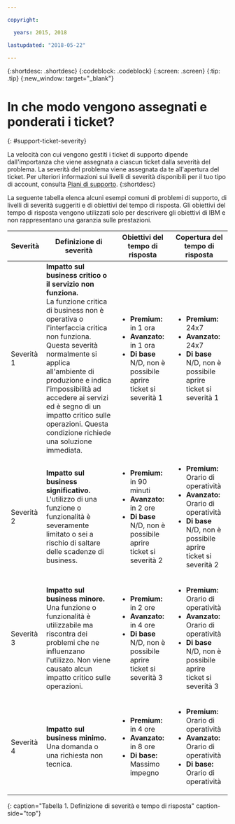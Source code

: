 ```yaml
---

copyright:

  years: 2015, 2018

lastupdated: "2018-05-22"

---
```



{:shortdesc: .shortdesc}
{:codeblock: .codeblock}
{:screen: .screen}
{:tip: .tip}
{:new_window: target="_blank"}


# In che modo vengono assegnati e ponderati i ticket?
{: #support-ticket-severity}

La velocità con cui vengono gestiti i ticket di supporto dipende dall'importanza che viene assegnata a ciascun ticket dalla severità del problema. La severità del problema viene assegnata da te all'apertura del ticket. Per ulteriori informazioni sui livelli di severità disponibili per il tuo tipo di account, consulta [Piani di supporto](/docs/get-support/index.html).
{:shortdesc}

La seguente tabella elenca alcuni esempi comuni di problemi di supporto, di livelli di severità suggeriti e di obiettivi del tempo di risposta. Gli obiettivi del tempo di risposta vengono utilizzati solo per descrivere gli obiettivi di IBM e non rappresentano una garanzia sulle prestazioni.

Severità | Definizione di severità | Obiettivi del tempo di risposta | Copertura del tempo di risposta
------|-------- | --- | --- |
Severità 1 | <strong>Impatto sul business critico o il servizio non funziona.</strong> <br> La funzione critica di business non è operativa o l'interfaccia critica non funziona. Questa severità normalmente si applica all'ambiente di produzione e indica l'impossibilità ad accedere ai servizi ed è segno di un impatto critico sulle operazioni. Questa condizione richiede una soluzione immediata. | <ul><li><strong>Premium:</strong> in 1 ora</li><li><strong>Avanzato:</strong> in 1 ora</li><li><strong>Di base</strong> N/D, non è possibile aprire ticket si severità 1</li></ul> | <ul><li><strong>Premium:</strong> 24x7</li><li><strong>Avanzato:</strong> 24x7</li><li><strong>Di base</strong> N/D, non è possibile aprire ticket si severità 1</li></ul> 			   
Severità 2 | <strong>Impatto sul business significativo.</strong> <br> L'utilizzo di una funzione o funzionalità è severamente limitato o sei a rischio di saltare delle scadenze di business. | <ul><li><strong>Premium:</strong> in 90 minuti </li><li><strong>Avanzato:</strong> in 2 ore</li><li><strong>Di base</strong> N/D, non è possibile aprire ticket si severità 2</li></ul> | <ul><li><strong>Premium:</strong> Orario di operatività </li><li><strong>Avanzato:</strong> Orario di operatività </li><li><strong>Di base</strong> N/D, non è possibile aprire ticket si severità 2</li></ul>
Severità 3 | <strong>Impatto sul business minore.</strong> <br> Una funzione o funzionalità è utilizzabile ma riscontra dei problemi che ne influenzano l'utilizzo. Non viene causato alcun impatto critico sulle operazioni. | <ul><li><strong>Premium:</strong> in 2 ore</li><li><strong>Avanzato:</strong> in 4 ore</li><li><strong>Di base</strong> N/D, non è possibile aprire ticket si severità 3</li></ul> | <ul><li><strong>Premium:</strong> Orario di operatività </li><li><strong>Avanzato:</strong> Orario di operatività </li><li><strong>Di base</strong> N/D, non è possibile aprire ticket si severità 3</li></ul>
Severità 4 | <strong>Impatto sul business minimo.</strong> <br> Una domanda o una richiesta non tecnica. | <ul><li><strong>Premium:</strong> in 4 ore</li><li><strong>Avanzato:</strong> in 8 ore</li><li><strong>Di base:</strong> Massimo impegno</li></ul> | <ul><li><strong>Premium:</strong> Orario di operatività </li><li><strong>Avanzato:</strong> Orario di operatività </li><li><strong>Di base:</strong> Orario di operatività</li></ul>
{: caption="Tabella 1. Definizione di severità e tempo di risposta" caption-side="top"}
